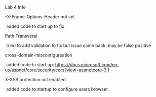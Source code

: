 Lab 4 Info

-X-Frame-Options-Header not set

​	added code to start up to fix



Path Transveral

​	tried to add validation to fix but issue came back. may be false positive



cross-domain-misconfigureation

​	added code to start up: https://docs.microsoft.com/en-us/aspnet/core/security/cors?view=aspnetcore-3.1



X-XSS protection not enabled.

​	added code to startup to configure users browser.